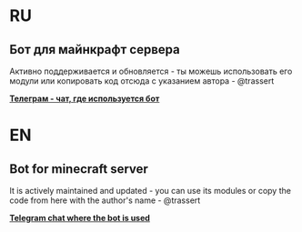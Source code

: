# RU

## Бот для майнкрафт сервера

Активно поддерживается и обновляется - ты можешь использовать его модули или копировать код отсюда с указанием автора - @trassert

**[Телеграм - чат, где используется бот](t.me/trassert_server)**

# EN

## Bot for minecraft server

It is actively maintained and updated - you can use its modules or copy the code from here with the author's name - @trassert

**[Telegram chat where the bot is used](t.me/trassert_server )**